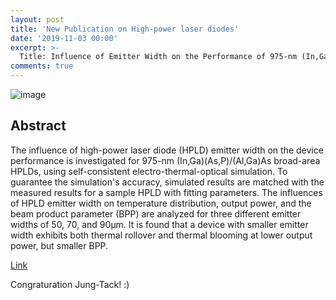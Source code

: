```yaml
---
layout: post
title: 'New Publication on High-power laser diodes'
date: '2019-11-03 00:00'
excerpt: >-
  Title: Influence of Emitter Width on the Performance of 975-nm (In,Ga)(As,P)/(Al,Ga)As High-power Laser Diodes
comments: true
---
```

![image](https://1.bp.blogspot.com/-gdm9ob8tQlo/Xb76ABimxII/AAAAAAAADFE/AXxRdWQR4dI6B8Pxq9jJ5iKPHXzRVS0NQCEwYBhgL/s1600/ec.PNG)

## Abstract
The influence of high-power laser diode (HPLD) emitter width on the device performance is investigated for 975-nm (In,Ga)(As,P)/(Al,Ga)As broad-area HPLDs, using self-consistent electro-thermal-optical simulation. To guarantee the simulation's accuracy, simulated results are matched with the measured results for a sample HPLD with fitting parameters. The influences of HPLD emitter width on temperature distribution, output power, and the beam product parameter (BPP) are analyzed for three different emitter widths of 50, 70, and 
90μm. It is found that a device with smaller emitter width exhibits both thermal rollover and thermal blooming at lower output power, but smaller BPP.

[Link](https://1.bp.blogspot.com/-Yn0jEr2C6AM/Xd18dR6xWqI/AAAAAAAADGI/Fb8uaOpEKWc9nqryS_IDsaUrCOsRbu4DACLcBGAsYHQ/s1600/Capture.PNG)    

Congraturation Jung-Tack! :)